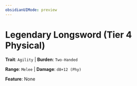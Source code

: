 ```yaml
---
obsidianUIMode: preview
---
```

# Legendary Longsword (Tier 4 Physical)

**Trait**: `Agility` | **Burden**: `Two-Handed`

**Range**: `Melee` | **Damage**: `d8+12 (Phy)`

**Feature**: None